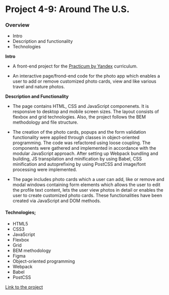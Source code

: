# Project 4-9: Around The U.S.

### Overview

* Intro
* Description and functionality
* Technologies

**Intro**

* A front-end project for the [Practicum by Yandex](https://practicum.yandex.com) curriculum.

* An interactive page/frond-end code for the photo app which enables a user to add or remove customized photo cards, view and like various travel and nature photos.

**Description and Functionality**

* The page contains HTML, CSS and JavaScript componenets. It is responsive to desktop and mobile screen sizes. The layout consists of flexbox and grid technologies. Also, the project follows the BEM methodology and file structure.

* The creation of the photo cards, popups and the form validation functionality were applied through classes in object-oriented programming. The code was refactored using loose coupling. The components were gathered and implemented in accordance with the modular JavaScript approach. After setting up Webpack bundling and building, JS transpilation and minification by using Babel, CSS minification and autoprefixing by using PostCSS and image/font processing were implemented.

* The page includes photo cards which a user can add, like or remove and modal windows containing form elements which allows the user to edit the profile text content, lets the user view photos in detail or enables the user to create customized photo cards. These functionalities have been created via JavaScript and DOM methods. 

#### Technologies;

* HTML5        
* CSS3
* JavaScript
* Flexbox
* Grid
* BEM methodology
* Figma
* Object-oriented programming
* Webpack
* Babel
* PostCSS

[Link to the project](#)
